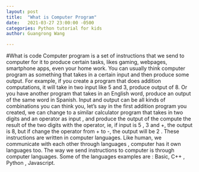 ```yaml
---
layout: post
title:  "What is Computer Program"
date:   2021-03-27 23:00:00 -0500
categories: Python tutorial for kids
author: Guangrong Wang

---
```


#What is code
Computer program is a set of instructions that we send to computer for it to produce certain tasks, likes gaming, webpages, smartphone apps, even your home work. You can usually think computer program as something that takes in a certain input and then produce some output. For example, if you create a program that does addition computations, it will take in two input like 5 and 3, produce output of 8. Or you have another program that takes in an English word, produce an output of the same word in Spanish. Input and output can be all kinds of combinations you can think you, let’s say in the first addition program you created, we can change to a similar calculator program that takes in two digits and an operator as input , and produce the output of the compute the result of the two digits with the operator, ie,  if input is 5 , 3 and +, the output is 8, but if change the operator from + to -, the output will be 2 .
These instructions are written in computer languages. Like human, we communicate with each other through languages , computer has it own languages too.  The way we send instructions to computer is through computer languages.
Some of the languages examples are : Basic, C++ , Python , Javascript. 